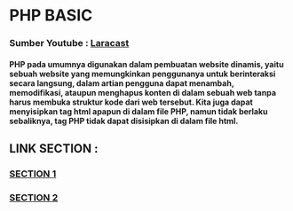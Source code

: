 # PHP BASIC
### Sumber Youtube : [Laracast](https://www.youtube.com/playlist?list=PL3VM-unCzF8ipG50KDjnzhugceoSG3RTC)
#### PHP pada umumnya digunakan dalam pembuatan website dinamis, yaitu sebuah website yang memungkinkan penggunanya untuk berinteraksi secara langsung, dalam artian pengguna dapat menambah, memodifikasi, ataupun menghapus konten di dalam sebuah web tanpa harus membuka struktur kode dari web tersebut. Kita juga dapat menyisipkan tag html apapun di dalam file PHP, namun tidak berlaku sebaliknya, tag PHP tidak dapat disisipkan di dalam file html.
## LINK SECTION :
### [SECTION 1](https://github.com/HanifAjiPrasetyo/PHP/blob/main/section01.md)
### [SECTION 2](https://github.com/HanifAjiPrasetyo/PHP/blob/main/section02.md)
